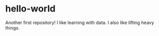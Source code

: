 # hello-world
Another first repository!
I like learning with data.
I also like lifting heavy things.
